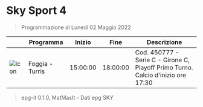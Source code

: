 # Sky Sport 4
> Programmazione di Lunedì 02 Maggio 2022

||Programma|Inizio|Fine|Descrizione|
|---|---|---|---|---|
|![Icon](https://guidatv.sky.it/uuid/647255e2-bb2a-42d5-a848-dbe93a63f439/cover?md5ChecksumParam=296791d181ec611d739cd411fa7071ef)|Foggia - Turris|15:00:00|18:00:00|Cod. 450777 - Serie C - Girone C, Playoff Primo Turno. Calcio d&#039;inizio ore 17:30



 > epg-it 0.1.0, MatMasIt - Dati epg SKY